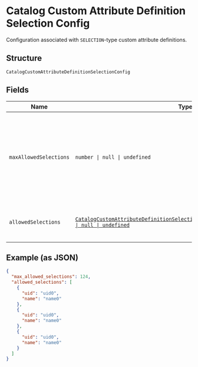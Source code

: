 
# Catalog Custom Attribute Definition Selection Config

Configuration associated with `SELECTION`-type custom attribute definitions.

## Structure

`CatalogCustomAttributeDefinitionSelectionConfig`

## Fields

| Name | Type | Tags | Description |
|  --- | --- | --- | --- |
| `maxAllowedSelections` | `number \| null \| undefined` | Optional | The maximum number of selections that can be set. The maximum value for this<br/>attribute is 100. The default value is 1. The value can be modified, but changing the value will not<br/>affect existing custom attribute values on objects. Clients need to<br/>handle custom attributes with more selected values than allowed by this limit.<br/>**Constraints**: `<= 100` |
| `allowedSelections` | [`CatalogCustomAttributeDefinitionSelectionConfigCustomAttributeSelection[] \| null \| undefined`](../models/catalog-custom-attribute-definition-selection-config-custom-attribute-selection.md) | Optional | The set of valid `CatalogCustomAttributeSelections`. Up to a maximum of 100<br/>selections can be defined. Can be modified. |

## Example (as JSON)

```json
{
  "max_allowed_selections": 124,
  "allowed_selections": [
    {
      "uid": "uid0",
      "name": "name0"
    },
    {
      "uid": "uid0",
      "name": "name0"
    },
    {
      "uid": "uid0",
      "name": "name0"
    }
  ]
}
```

